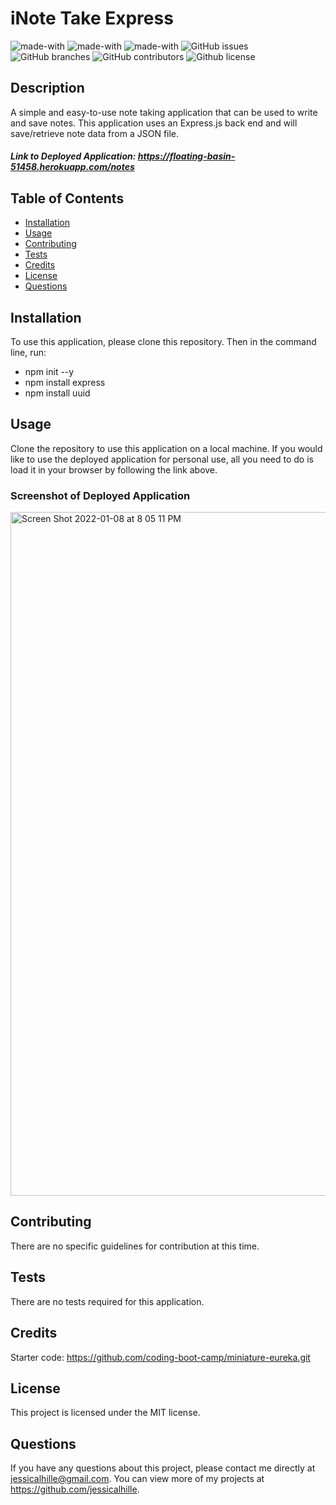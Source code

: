 # iNote Take Express
![made-with](https://img.shields.io/badge/Made%20with-HTML-1f425f.svg)
![made-with](https://img.shields.io/badge/Made%20with-CSS-1f425f.svg)
  ![made-with](https://img.shields.io/badge/Made%20with-JavaScript-1f425f.svg)
  ![GitHub issues](https://img.shields.io/github/issues/jessicalhille/inote-take)
  ![GitHub branches](https://badgen.net/github/branches/jessicalhille/inote-take)
  ![GitHub contributors](https://img.shields.io/github/contributors/jessicalhille/inote-take)
  ![Github license](http://img.shields.io/badge/license-MIT-blue.svg)


  ## Description
  A simple and easy-to-use note taking application that can be used to write and save notes. This application uses an Express.js back end and will save/retrieve note data from a JSON file.
  ##### Link to Deployed Application: https://floating-basin-51458.herokuapp.com/notes

  ## Table of Contents
  * [Installation](#installation)
  * [Usage](#usage)
  * [Contributing](#contributing)
  * [Tests](#tests)
  * [Credits](#credits)
  * [License](#license)
  * [Questions](#questions)

  ## Installation
  To use this application, please clone this repository.
  Then in the command line, run:
  * npm init --y 
  * npm install express
  * npm install uuid

  ## Usage
  Clone the repository to use this application on a local machine. If you would like to use the deployed application for personal use, all you need to do is load it in your browser by following the link above.
  ### Screenshot of Deployed Application
 <img width="1094" alt="Screen Shot 2022-01-08 at 8 05 11 PM" src="https://user-images.githubusercontent.com/91511805/148666395-a6313a19-c897-40d7-b2d3-70de2022a7d9.png">


  ## Contributing
  There are no specific guidelines for contribution at this time.

  ## Tests
  There are no tests required for this application.

  ## Credits
  Starter code: https://github.com/coding-boot-camp/miniature-eureka.git

  ## License
  This project is licensed under the MIT license.

  ## Questions
  If you have any questions about this project, please contact me directly at jessicalhille@gmail.com.
  You can view more of my projects at https://github.com/jessicalhille.
